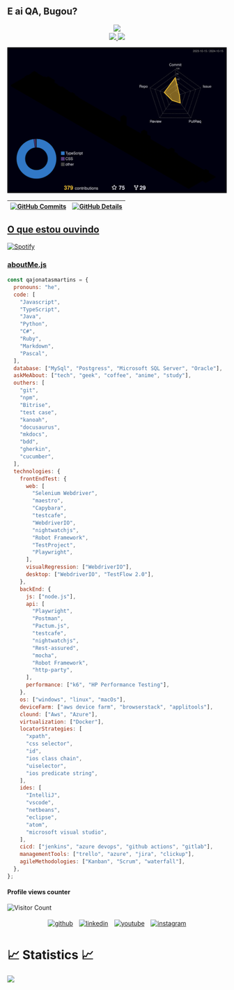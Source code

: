 ## E ai QA, Bugou?

<div align="center" width="50">
<a><img src="https://media0.giphy.com/media/7jpBG4WQHBYtQE3F5v/giphy.gif"></a> 
</div>

<div align="center">
  <a href="https://github.com/qajonatasmartins"> 
  <img height="180em" src="https://github-readme-stats-sigma-five.vercel.app/api?username=qajonatasmartins&show_icons=true&theme=dark&include_all_commits=true&count_private=true"/>
  <img height="180em" src="https://github-readme-stats-sigma-five.vercel.app/api/top-langs/?username=qajonatasmartins&layout=compact&langs_count=7&theme=dark"/>
</div>

![Status](./profile-3d-contrib/profile-night-rainbow.svg)

| [![GitHub Commits](http://github-profile-summary-cards.vercel.app/api/cards/productive-time?username=qajonatasmartins&theme=dracula&utcOffset=-3)](https://github.com/vn7n24fzkq/github-profile-summary-cards) | [![GitHub Details](http://github-profile-summary-cards.vercel.app/api/cards/profile-details?username=qajonatasmartins&theme=dracula)](https://github.com/vn7n24fzkq/github-profile-summary-cards) |
| -------------------------------------------------------------------------------------------------------------------------------------------------------------------------------------------------------------- | ------------------------------------------------------------------------------------------------------------------------------------------------------------------------------------------------- |

## O que estou ouvindo

![Spotify](https://spotify-recently-played-readme.vercel.app/api?user=12147251798)

### aboutMe.js

```javascript
const qajonatasmartins = {
  pronouns: "he",
  code: [
    "Javascript",
    "TypeScript",
    "Java",
    "Python",
    "C#",
    "Ruby",
    "Markdown",
    "Pascal",
  ],
  database: ["MySql", "Postgress", "Microsoft SQL Server", "Oracle"],
  askMeAbout: ["tech", "geek", "coffee", "anime", "study"],
  outhers: [
    "git",
    "npm",
    "Bitrise",
    "test case",
    "kanoah",
    "docusaurus",
    "mkdocs",
    "bdd",
    "gherkin",
    "cucumber",
  ],
  technologies: {
    frontEndTest: {
      web: [
        "Selenium Webdriver",
        "maestro",
        "Capybara",
        "testcafe",
        "WebdriverIO",
        "nightwatchjs",
        "Robot Framework",
        "TestProject",
        "Playwright",
      ],
      visualRegression: ["WebdriverIO"],
      desktop: ["WebdriverIO", "TestFlow 2.0"],
    },
    backEnd: {
      js: ["node.js"],
      api: [
        "Playwright",
        "Postman",
        "Pactum.js",
        "testcafe",
        "nightwatchjs",
        "Rest-assured",
        "mocha",
        "Robot Framework",
        "http-party",
      ],
      performance: ["k6", "HP Performance Testing"],
    },
    os: ["windows", "linux", "macOs"],
    deviceFarm: ["aws device farm", "browserstack", "applitools"],
    clound: ["Aws", "Azure"],
    virtualization: ["Docker"],
    locatorStrategies: [
      "xpath",
      "css selector",
      "id",
      "ios class chain",
      "uiselector",
      "ios predicate string",
    ],
    ides: [
      "IntelliJ",
      "vscode",
      "netbeans",
      "eclipse",
      "atom",
      "microsoft visual studio",
    ],
    cicd: ["jenkins", "azure devops", "github actions", "gitlab"],
    managementTools: ["trello", "azure", "jira", "clickup"],
    agileMethodologies: ["Kanban", "Scrum", "waterfall"],
  },
};
```

#### Profile views counter

![Visitor Count](https://profile-counter.glitch.me/{jonatasmfaria}/count.svg)

<p align="center">
	<a href="https://github.com/jonatasmfaria"><img alt="github" width="10%" style="padding:5px" src="https://img.icons8.com/clouds/100/000000/github.png"/></a>
	<a href="https://www.linkedin.com/in/jonatasmfaria/"><img alt="linkedin" width="10%" style="padding:5px" src="https://img.icons8.com/clouds/100/000000/linkedin.png"/></a>
	<a href="https://www.youtube.com/channel/UCD2fgVj5Yt8roBtWHXDLykg"><img alt="youtube" width="10%" style="padding:5px" src="https://img.icons8.com/clouds/344/youtube.png"/></a>
	<a href="https://www.instagram.com/qajonatasmartins/"><img alt="instagram" width="10%" style="padding:5px" src="https://img.icons8.com/clouds/100/000000/instagram.png"/></a>
</p>
  
 # 📈 Statistics 📈
![](https://komarev.com/ghpvc/?username=jonatasmfaria&color=447ff7&label=Visitor+count)
